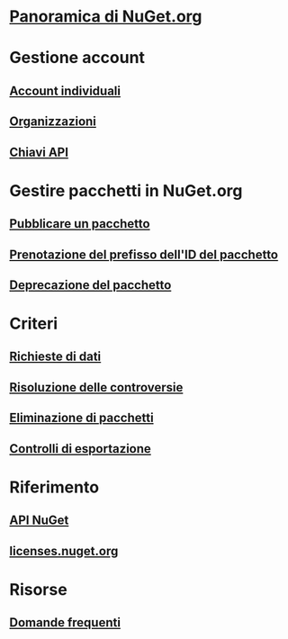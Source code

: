 # [Panoramica di NuGet.org](overview-nuget-org.md)
# Gestione account
## [Account individuali](individual-accounts.md)
## [Organizzazioni](organizations-on-nuget-org.md)
## [Chiavi API](scoped-api-keys.md)
# Gestire pacchetti in NuGet.org
## [Pubblicare un pacchetto](publish-a-package.md)
## [Prenotazione del prefisso dell'ID del pacchetto](id-prefix-reservation.md)
## [Deprecazione del pacchetto](deprecate-packages.md)
# Criteri
## [Richieste di dati](policies/Data-requests.md)
## [Risoluzione delle controversie](policies/dispute-resolution.md)
## [Eliminazione di pacchetti](policies/deleting-packages.md)
## [Controlli di esportazione](policies/export-control.md)
# Riferimento
## [API NuGet](../api/overview.md)
## [licenses.nuget.org](licenses.nuget.org.md)
# Risorse
## [Domande frequenti](nuget-org-faq.md)
